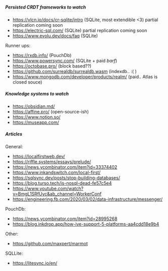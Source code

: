 ##### Persisted CRDT frameworks to watch
- https://vlcn.io/docs/cr-sqlite/intro (SQLite, most extendible <3) partial replication coming soon
- https://electric-sql.com/ (SQLite) partial replication coming soon
- https://www.evolu.dev/docs/faq (SQLite)

Runner ups:
- https://rxdb.info/ (PouchDb)
- https://www.powersync.com/ (SQLite + paid *barf*)
- https://octobase.pro/ (block based??)
- https://github.com/surrealdb/surrealdb.wasm (indexdb.. :( )
- https://www.mongodb.com/developer/products/realm/ (paid.. Atlas is closed souce)

##### Knowledge systems to watch
- https://obsidian.md/
- https://affine.pro/ (open-source-ish)
- https://www.notion.so/
- https://museapp.com/


##### Articles

General:
- https://localfirstweb.dev/
- https://riffle.systems/essays/prelude/
- https://news.ycombinator.com/item?id=33374402
- https://www.inkandswitch.com/local-first/
- https://sqlsync.dev/posts/stop-building-databases/
- https://blog.turso.tech/is-nosql-dead-fe57c5e4
- https://www.youtube.com/watch?v=BmgL1SRfUyc&ab_channel=WorkerConf
- https://engineering.fb.com/2020/03/02/data-infrastructure/messenger/

PouchDb:
- https://news.ycombinator.com/item?id=28995268
- https://blog.inkdrop.app/how-ive-support-5-platforms-aa4cdd18e9b4

Other:
- https://github.com/maxpert/marmot


SQLLite:
- https://litesync.io/en/